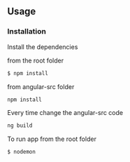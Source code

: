 
## Usage


### Installation

Install the dependencies

from the root folder
```sh
$ npm install
```
from angular-src folder
```sh
npm install
```


Every time change the angular-src code
```sh
ng build
```
To run app
from the root folder
```sh
$ nodemon 
```